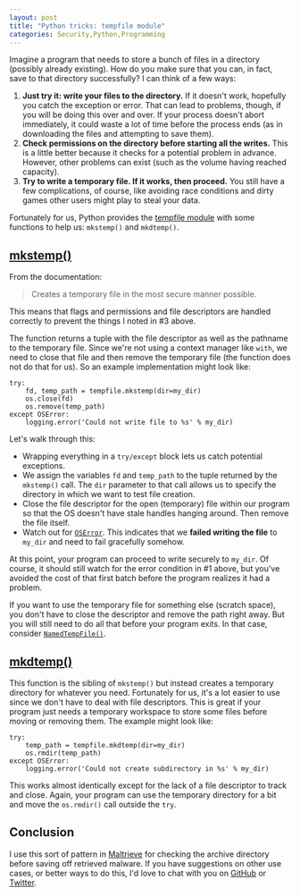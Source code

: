```yaml
---
layout: post
title: "Python tricks: tempfile module"
categories: Security,Python,Programming
---
```


Imagine a program that needs to store a bunch of files in a directory (possibly already existing). How do you make sure that you can, in fact, save to that directory successfully? I can think of a few ways:

1. **Just try it: write your files to the directory.** If it doesn't work, hopefully you catch the exception or error. That can lead to problems, though, if you will be doing this over and over. If your process doesn't abort immediately, it could waste a lot of time before the process ends (as in downloading the files and attempting to save them).
1. **Check permissions on the directory before starting all the writes.** This is a little better because it checks for a potential problem in advance. However, other problems can exist (such as the volume having reached capacity).
1. **Try to write a temporary file. If it works, then proceed.** You still have a few complications, of course, like avoiding race conditions and dirty games other users might play to steal your data.

Fortunately for us, Python provides the [tempfile module](https://docs.python.org/2/library/tempfile.html) with some functions to help us: `mkstemp()` and `mkdtemp()`.

## [mkstemp()](https://docs.python.org/2/library/tempfile.html#tempfile.mkstemp)

From the documentation:

> Creates a temporary file in the most secure manner possible.

This means that flags and permissions and file descriptors are handled correctly to prevent the things I noted in #3 above.

The function returns a tuple with the file descriptor as well as the pathname to the temporary file. Since we're not using a context manager like `with`, we need to close that file and then remove the temporary file (the function does not do that for us). So an example implementation might look like:

```
try:
    fd, temp_path = tempfile.mkstemp(dir=my_dir)
    os.close(fd)
    os.remove(temp_path)
except OSError:
    logging.error('Could not write file to %s' % my_dir)
```

Let's walk through this:
- Wrapping everything in a `try/except` block lets us catch potential exceptions.
- We assign the variables `fd` and `temp_path` to the tuple returned by the `mkstemp()` call. The `dir` parameter to that call allows us to specify the directory in which we want to test file creation.
- Close the file descriptor for the open (temporary) file within our program so that the OS doesn't have stale handles hanging around. Then remove the file itself.
- Watch out for [`OSError`](https://docs.python.org/2/library/exceptions.html#exceptions.OSError). This indicates that we **failed writing the file** to `my_dir` and need to fail gracefully somehow.

At this point, your program can proceed to write securely to `my_dir`. Of course, it should still watch for the error condition in #1 above, but you've avoided the cost of that first batch before the program realizes it had a problem.

If you want to use the temporary file for something else (scratch space), you don't have to close the descriptor and remove the path right away. But you will still need to do all that before your program exits. In that case, consider [`NamedTempFile()`](https://docs.python.org/2.7/library/tempfile.html#tempfile.NamedTemporaryFile).

## [mkdtemp()](https://docs.python.org/2/library/tempfile.html#tempfile.mkdtemp)

This function is the sibling of `mkstemp()` but instead creates a temporary directory for whatever you need. Fortunately for us, it's a lot easier to use since we don't have to deal with file descriptors. This is great if your program just needs a temporary workspace to store some files before moving or removing them. The example might look like:

```
try:
    temp_path = tempfile.mkdtemp(dir=my_dir)
    os.rmdir(temp_path)
except OSError:
    logging.error('Could not create subdirectory in %s' % my_dir)
```

This works almost identically except for the lack of a file descriptor to track and close. Again, your program can use the temporary directory for a bit and move the `os.rmdir()` call outside the `try`.

## Conclusion

I use this sort of pattern in [Maltrieve](http://maltrieve.org) for checking the archive directory before saving off retrieved malware. If you have suggestions on other use cases, or better ways to do this, I'd love to chat with you on [GitHub](https://github.com/krmaxwell/krmaxwell.github.io/pull/68) or [Twitter](https://twitter.com/kylemaxwell).
